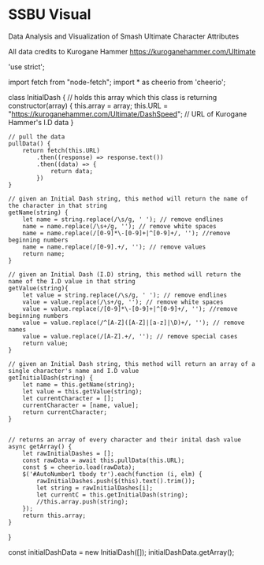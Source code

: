 # SSBU Visual

Data Analysis and Visualization of Smash Ultimate Character Attributes

All data credits to Kurogane Hammer https://kuroganehammer.com/Ultimate

'use strict';

import fetch from "node-fetch";
import * as cheerio from 'cheerio';

class InitialDash {
    // holds this array which this class is returning
    constructor(array) {
        this.array = array;
        this.URL = "https://kuroganehammer.com/Ultimate/DashSpeed"; // URL of Kurogane Hammer's I.D data
    }

    // pull the data
    pullData() {
        return fetch(this.URL)
            .then((response) => response.text())
            .then((data) => {
                return data;
            })
    }

    // given an Initial Dash string, this method will return the name of the character in that string
    getName(string) {
        let name = string.replace(/\s/g, ' '); // remove endlines
        name = name.replace(/\s+/g, ''); // remove white spaces
        name = name.replace(/[0-9]*\-[0-9]+|^[0-9]+/, ''); //remove beginning numbers
        name = name.replace(/[0-9].+/, ''); // remove values
        return name;
    }

    // given an Initial Dash (I.D) string, this method will return the name of the I.D value in that string
    getValue(string){
        let value = string.replace(/\s/g, ' '); // remove endlines
        value = value.replace(/\s+/g, ''); // remove white spaces
        value = value.replace(/[0-9]*\-[0-9]+|^[0-9]+/, ''); //remove beginning numbers
        value = value.replace(/^[A-Z]([A-Z]|[a-z]|\D)+/, ''); // remove names
        value = value.replace(/[A-Z].+/, ''); // remove special cases
        return value;
    }

    // given an Initial Dash string, this method will return an array of a single character's name and I.D value
    getInitialDash(string) {
        let name = this.getName(string);
        let value = this.getValue(string);
        let currentCharacter = [];
        currentCharacter = [name, value];
        return currentCharacter;
    }


    // returns an array of every character and their inital dash value
    async getArray() {
        let rawInitialDashes = [];
        const rawData = await this.pullData(this.URL);
        const $ = cheerio.load(rawData);
        $('#AutoNumber1 tbody tr').each(function (i, elm) {
            rawInitialDashes.push($(this).text().trim());
            let string = rawInitialDashes[i];
            let currentC = this.getInitialDash(string);
            //this.array.push(string);
        });
        return this.array;
    }
}

const initialDashData = new InitialDash([]);
initialDashData.getArray();

